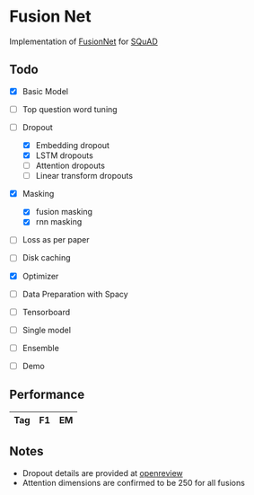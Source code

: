 Fusion Net
==========


Implementation of [FusionNet](https://openreview.net/forum?id=BJIgi_eCZ) for [SQuAD](https://rajpurkar.github.io/SQuAD-explorer/)


Todo
----

- [x] Basic Model
- [ ] Top question word tuning
- [ ] Dropout
    - [x] Embedding dropout
    - [x] LSTM dropouts
    - [ ] Attention dropouts
    - [ ] Linear transform dropouts
- [x] Masking
    - [x] fusion masking
    - [x] rnn masking
- [ ] Loss as per paper
- [ ] Disk caching
- [x] Optimizer
- [ ] Data Preparation with Spacy
- [ ] Tensorboard
- [ ] Single model
- [ ] Ensemble
- [ ] Demo


Performance
-----------

Tag    |   F1  |   EM
-------|-------|----------



Notes
-----

- Dropout details are provided at [openreview](https://openreview.net/forum?id=BJIgi_eCZ&noteId=SJftaCpyM)
- Attention dimensions are confirmed to be 250 for all fusions
